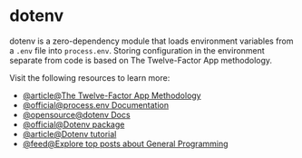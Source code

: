 # dotenv

dotenv is a zero-dependency module that loads environment variables from a `.env` file into `process.env`. Storing configuration in the environment separate from code is based on The Twelve-Factor App methodology.

Visit the following resources to learn more:

- [@article@The Twelve-Factor App Methodology](https://12factor.net/config)
- [@official@process.env Documentation](https://nodejs.org/docs/latest/api/process.html#process_process_env)
- [@opensource@dotenv Docs](https://github.com/motdotla/dotenv#readme)
- [@official@Dotenv package](https://www.npmjs.com/package/dotenv)
- [@article@Dotenv tutorial](https://zetcode.com/javascript/dotenv/)
- [@feed@Explore top posts about General Programming](https://app.daily.dev/tags/general-programming?ref=roadmapsh)
